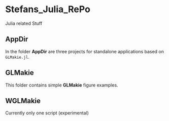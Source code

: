 # Stefans_Julia_RePo
Julia related Stuff

## AppDir
In the folder **AppDir** are three projects for standalone applications based on `GLMakie.jl`.

## GLMakie
This folder contains simple **GLMakie** figure examples.

## WGLMakie
Currently only one script (experimental)